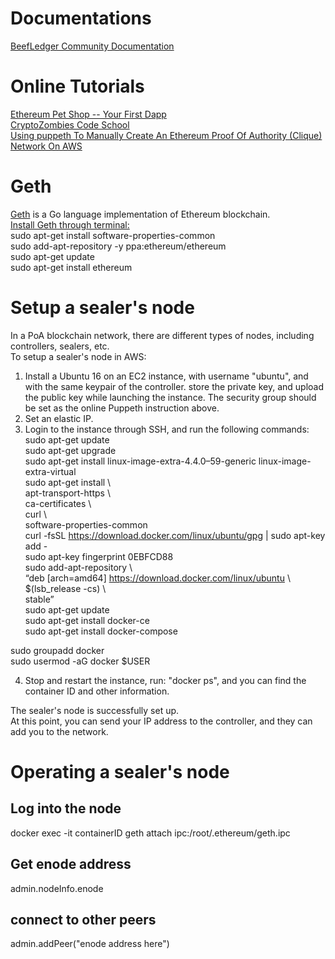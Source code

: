 # Documentations 
[BeefLedger Community Documentation](https://hackmd.io/5g3l7aaXR-SfTGjM1W1ljA?both)  
# Online Tutorials
[Ethereum Pet Shop -- Your First Dapp](https://www.trufflesuite.com/tutorials/pet-shop)  
[CryptoZombies Code School](https://cryptozombies.io/)  
[Using puppeth To Manually Create An Ethereum Proof Of Authority (Clique) Network On AWS](https://medium.com/@collin.cusce/using-puppeth-to-manually-create-an-ethereum-proof-of-authority-clique-network-on-aws-ae0d7c906cce)  
# Geth
[Geth](https://geth.ethereum.org/downloads/) is a Go language implementation of Ethereum blockchain.  
[Install Geth through terminal:](https://github.com/ethereum/go-ethereum/wiki/Installation-Instructions-for-Ubuntu)  
sudo apt-get install software-properties-common  
sudo add-apt-repository -y ppa:ethereum/ethereum  
sudo apt-get update  
sudo apt-get install ethereum  
# Setup a sealer's node
In a PoA blockchain network, there are different types of nodes, including controllers, sealers, etc.  
To setup a sealer's node in AWS:  
1. Install a Ubuntu 16 on an EC2 instance, with username "ubuntu", and with the same keypair of the controller. store the private key, and upload the public key while launching the instance. The security group should be set as the online Puppeth instruction above.  
2. Set an elastic IP.  
3. Login to the instance through SSH, and run the following commands:  
sudo apt-get update  
sudo apt-get upgrade  
sudo apt-get install linux-image-extra-4.4.0–59-generic linux-image-extra-virtual  
sudo apt-get install \  
 apt-transport-https \  
 ca-certificates \  
 curl \  
 software-properties-common  
curl -fsSL https://download.docker.com/linux/ubuntu/gpg | sudo apt-key add -  
sudo apt-key fingerprint 0EBFCD88  
sudo add-apt-repository \  
 “deb [arch=amd64] https://download.docker.com/linux/ubuntu \  
 $(lsb_release -cs) \  
 stable”  
sudo apt-get update  
sudo apt-get install docker-ce  
sudo apt-get install docker-compose  
  
sudo groupadd docker  
sudo usermod -aG docker $USER  
  
4. Stop and restart the instance, run: "docker ps", and you can find the container ID and other information.  
  
The sealer's node is successfully set up.  
At this point, you can send your IP address to the controller, and they can add you to the network.  
  
# Operating a sealer's node
## Log into the node
docker exec -it containerID geth attach ipc:/root/.ethereum/geth.ipc  
## Get enode address  
admin.nodeInfo.enode  
## connect to other peers
admin.addPeer("enode address here")  

